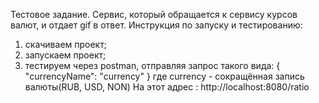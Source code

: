 Тестовое задание.
Сервис, который обращается к сервису курсов валют, и отдает gif в ответ.
Инструкция по запуску и тестированию:
1) скачиваем проект;
2) запускаем проект;
3) тестируем через postman, отправляя запрос такого вида:
{
    "currencyName": "currency"
}
где currency - сокращённая запись валюты(RUB, USD, NON)
На этот адрес : http://localhost:8080/ratio